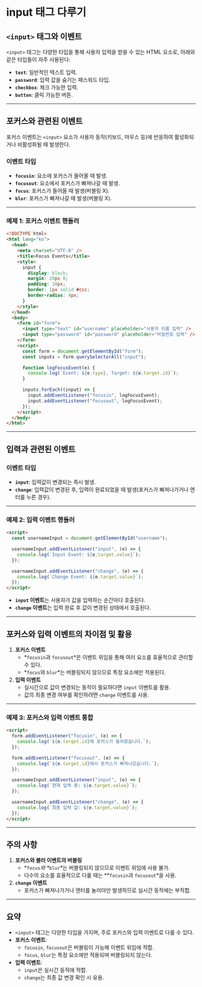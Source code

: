 # input 태그 다루기

## **`<input>` 태그와 이벤트**

`<input>` 태그는 다양한 타입을 통해 사용자 입력을 받을 수 있는 HTML 요소로, 아래와 같은 타입들이 자주 사용된다:

- **`text`**: 일반적인 텍스트 입력.
- **`password`**: 입력 값을 숨기는 패스워드 타입.
- **`checkbox`**: 체크 가능한 입력.
- **`button`**: 클릭 가능한 버튼.

---

## **포커스와 관련된 이벤트**

포커스 이벤트는 `<input>` 요소가 사용자 동작(키보드, 마우스 등)에 반응하여 활성화되거나 비활성화될 때 발생한다.

### **이벤트 타입**

- **`focusin`**: 요소에 포커스가 들어올 때 발생.
- **`focusout`**: 요소에서 포커스가 빠져나갈 때 발생.
- **`focus`**: 포커스가 들어올 때 발생(버블링 X).
- **`blur`**: 포커스가 빠져나갈 때 발생(버블링 X).

---

### **예제 1: 포커스 이벤트 핸들러**

```html
<!DOCTYPE html>
<html lang="ko">
  <head>
    <meta charset="UTF-8" />
    <title>Focus Events</title>
    <style>
      input {
        display: block;
        margin: 20px 0;
        padding: 10px;
        border: 1px solid #ccc;
        border-radius: 4px;
      }
    </style>
  </head>
  <body>
    <form id="form">
      <input type="text" id="username" placeholder="사용자 이름 입력" />
      <input type="password" id="password" placeholder="비밀번호 입력" />
    </form>
    <script>
      const form = document.getElementById("form");
      const inputs = form.querySelectorAll("input");

      function logFocusEvent(e) {
        console.log(`Event: ${e.type}, Target: ${e.target.id}`);
      }

      inputs.forEach((input) => {
        input.addEventListener("focusin", logFocusEvent);
        input.addEventListener("focusout", logFocusEvent);
      });
    </script>
  </body>
</html>
```

---

## **입력과 관련된 이벤트**

### **이벤트 타입**

- **`input`**: 입력값이 변경되는 즉시 발생.
- **`change`**: 입력값이 변경된 후, 입력이 완료되었을 때 발생(포커스가 빠져나가거나 엔터를 누른 경우).

---

### **예제 2: 입력 이벤트 핸들러**

```html
<script>
  const usernameInput = document.getElementById("username");

  usernameInput.addEventListener("input", (e) => {
    console.log(`Input Event: ${e.target.value}`);
  });

  usernameInput.addEventListener("change", (e) => {
    console.log(`Change Event: ${e.target.value}`);
  });
</script>
```

- **`input` 이벤트**는 사용자가 값을 입력하는 순간마다 호출된다.
- **`change` 이벤트**는 입력 완료 후 값이 변경된 상태에서 호출된다.

---

## **포커스와 입력 이벤트의 차이점 및 활용**

1. **포커스 이벤트**
   - *`focusin`과 `focusout`*은 이벤트 위임을 통해 여러 요소를 효율적으로 관리할 수 있다.
   - *`focus`와 `blur`*는 버블링되지 않으므로 특정 요소에만 적용된다.
2. **입력 이벤트**
   - 실시간으로 값이 변경되는 동작이 필요하다면 `input` 이벤트를 활용.
   - 값의 최종 변경 여부를 확인하려면 `change` 이벤트를 사용.

---

### **예제 3: 포커스와 입력 이벤트 통합**

```html
<script>
  form.addEventListener("focusin", (e) => {
    console.log(`${e.target.id}에 포커스가 들어왔습니다.`);
  });

  form.addEventListener("focusout", (e) => {
    console.log(`${e.target.id}에서 포커스가 빠져나갔습니다.`);
  });

  usernameInput.addEventListener("input", (e) => {
    console.log(`현재 입력 중: ${e.target.value}`);
  });

  usernameInput.addEventListener("change", (e) => {
    console.log(`최종 입력 값: ${e.target.value}`);
  });
</script>
```

---

## **주의 사항**

1. **포커스와 블러 이벤트의 버블링**
   - *`focus`*와 \**`blur`*는 버블링되지 않으므로 이벤트 위임에 사용 불가.
   - 다수의 요소를 효율적으로 다룰 때는 \**`focusin`과 `focusout`*을 사용.
2. **`change` 이벤트**
   - 포커스가 빠져나가거나 엔터를 눌러야만 발생하므로 실시간 동작에는 부적합.

---

## **요약**

- `<input>` 태그는 다양한 타입을 가지며, 주로 포커스와 입력 이벤트로 다룰 수 있다.
- **포커스 이벤트**:
  - `focusin`, `focusout`은 버블링이 가능해 이벤트 위임에 적합.
  - `focus`, `blur`는 특정 요소에만 적용되며 버블링되지 않는다.
- **입력 이벤트**:
  - `input`은 실시간 동작에 적합.
  - `change`는 최종 값 변경 확인 시 유용.
